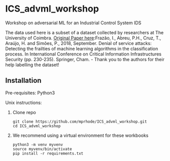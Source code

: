 # ICS_advml_workshop
Workshop on adversarial ML for an Industrial Control System IDS

The data used here is a subset of a dataset collected by researchers at The University of Coimbra. [Original Paper here](https://link.springer.com/chapter/10.1007/978-3-030-05849-4_19):Frazão, I., Abreu, P.H., Cruz, T., Araújo, H. and Simões, P., 2018, September. Denial of service attacks: Detecting the frailties of machine learning algorithms in the classification process. In International Conference on Critical Information Infrastructures Security (pp. 230-235). Springer, Cham. - Thank you to the authors for their help labelling the dataset!

## Installation
Pre-requisites:
Python3 

Unix instructions:

1. Clone repo

    ```
    git clone https://github.com/mprhode/ICS_advml_workshop.git
    cd ICS_advml_workshop
    ```

2. We recommend using a virtual environment for these workbooks

   ```
   python3 -m venv myvenv
   source myvenv/bin/activate
   pip install -r requirements.txt
   ```
